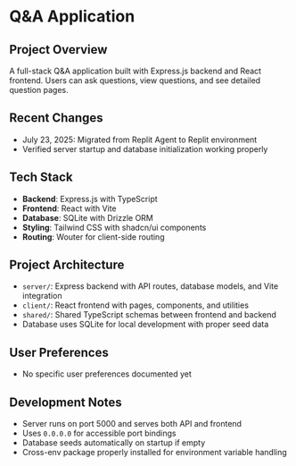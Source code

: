 # Q&A Application

## Project Overview
A full-stack Q&A application built with Express.js backend and React frontend. Users can ask questions, view questions, and see detailed question pages.

## Recent Changes
- July 23, 2025: Migrated from Replit Agent to Replit environment
- Verified server startup and database initialization working properly

## Tech Stack
- **Backend**: Express.js with TypeScript
- **Frontend**: React with Vite
- **Database**: SQLite with Drizzle ORM
- **Styling**: Tailwind CSS with shadcn/ui components
- **Routing**: Wouter for client-side routing

## Project Architecture
- `server/`: Express backend with API routes, database models, and Vite integration
- `client/`: React frontend with pages, components, and utilities
- `shared/`: Shared TypeScript schemas between frontend and backend
- Database uses SQLite for local development with proper seed data

## User Preferences
- No specific user preferences documented yet

## Development Notes
- Server runs on port 5000 and serves both API and frontend
- Uses `0.0.0.0` for accessible port bindings
- Database seeds automatically on startup if empty
- Cross-env package properly installed for environment variable handling